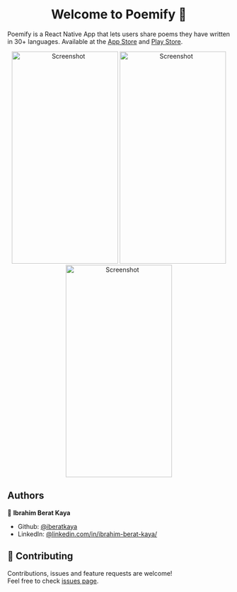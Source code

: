 <h1 align="center">Welcome to Poemify 👋</h1>

Poemify is a React Native App that lets users share poems they have written in 30+ languages. Available at the [App Store](https://apps.apple.com/us/app/poemify-social-poetry/id1507168355?ls=1) and [Play Store](https://play.google.com/store/apps/details?id=com.kaya.poemify).

<p align="center">
    <img alt="Screenshot" src="https://raw.githubusercontent.com/iberatkaya/poemify_rn/master/assets/screenshots/3ios.png" width="240" height="480">
    <img alt="Screenshot" src="https://raw.githubusercontent.com/iberatkaya/poemify_rn/master/assets/screenshots/2ios.png" width="240" height="480">
    <img alt="Screenshot" src="https://raw.githubusercontent.com/iberatkaya/poemify_rn/master/assets/screenshots/4ios.png" width="240" height="480">
</p>


## Authors

👤 **Ibrahim Berat Kaya**

* Github: [@iberatkaya](https://github.com/iberatkaya)
* LinkedIn: [@linkedin.com/in/ibrahim-berat-kaya/](https://linkedin.com/in/ibrahim-berat-kaya/)


## 🤝 Contributing

Contributions, issues and feature requests are welcome!<br />Feel free to check [issues page](https://github.com/iberatkaya/poemify_rn/issues). 
